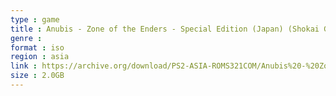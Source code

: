 ```yaml
---
type : game
title : Anubis - Zone of the Enders - Special Edition (Japan) (Shokai Genteiban)
genre : 
format : iso
region : asia
link : https://archive.org/download/PS2-ASIA-ROMS321COM/Anubis%20-%20Zone%20of%20the%20Enders%20-%20Special%20Edition%20%28Japan%29%20%28Shokai%20Genteiban%29.7z
size : 2.0GB
---
```


